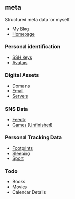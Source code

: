 ## meta
Structured meta data for myself.

* My [Blog](http://jysperm.me)
* [Homepage](https://github.com/jysperm/meta/blob/master/homepage.md)

### Personal identification

* [SSH Keys](https://github.com/jysperm/meta/tree/master/keys)
* [Avatars](https://github.com/jysperm/meta/tree/master/avatars)

### Digital Assets

* [Domains](https://github.com/jysperm/meta/blob/master/domains.yaml)
* [Email](https://github.com/jysperm/meta/blob/master/emails.yaml)
* [Servers](https://github.com/jysperm/meta/blob/master/servers.yaml)

### SNS Data

* [Feedly](https://github.com/jysperm/meta/blob/master/feedly.opml)
* [Games (Unfinished)](https://github.com/jysperm/meta/blob/master/games.yaml)

### Personal Tracking Data

* [Footprints](https://github.com/jysperm/meta/blob/master/footprints.yaml)
* [Sleeping](https://github.com/jysperm/meta/blob/master/sleeping.csv)
* [Sport](https://github.com/jysperm/meta/blob/master/sport.csv)

### Todo

* Books
* Movies
* Calendar Details
